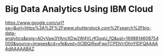 # Big Data Analytics Using IBM Cloud
      
   
  https://www.google.com/url?sa=i&url=https%3A%2F%2Fwww.shutterstock.com%2Fsearch%2Fbig-data-analytics&psig=AOvVaw3YAncXDw2W4VLrK5qqU_fQ&ust=1698814608754000&source=images&cd=vfe&ved=0CBIQjRxqFwoTCPDVrrDhnYIDFQAAAAAdAAAAABAZ
